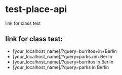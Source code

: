 test-place-api
==============
link for class test
<h2>link for class test:</h2>
<ul>
    <li>[your_localhost_name]/?query=burritos+in+Berlin</li>
    <li>[your_localhost_name]/?query=parks+in+Berlin</li>
    <li>[your_localhost_name]/?query=burritos in Berlin</li>
    <li>[your_localhost_name]/?query=parks in Berlin</li>
</ul>

